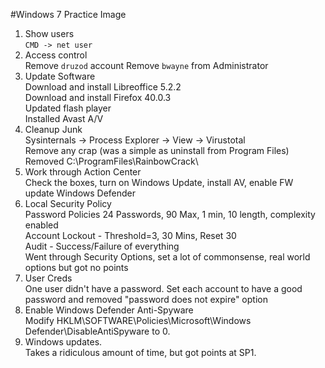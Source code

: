 #Windows 7 Practice Image

1. Show users  
  `CMD -> net user`
2. Access control  
  Remove `druzod` account
  Remove `bwayne` from Administrator
3. Update Software  
  Download and install Libreoffice 5.2.2  
  Download and install Firefox 40.0.3  
  Updated flash player  
  Installed Avast A/V
4. Cleanup Junk  
  Sysinternals -> Process Explorer -> View -> Virustotal  
  Remove any crap (was a simple as uninstall from Program Files)  
  Removed C:\ProgramFiles\RainbowCrack\
5. Work through Action Center  
  Check the boxes, turn on Windows Update, install AV, enable FW  
  update Windows Defender  
6. Local Security Policy  
  Password Policies 24 Passwords, 90 Max, 1 min, 10 length, complexity enabled  
  Account Lockout - Threshold=3, 30 Mins, Reset 30  
  Audit - Success/Failure of everything  
  Went through Security Options, set a lot of commonsense, real world options
  but got no points
7. User Creds  
  One user didn't have a password. Set each account to have a good password
  and removed "password does not expire" option
8. Enable Windows Defender Anti-Spyware  
  Modify HKLM\SOFTWARE\Policies\Microsoft\Windows Defender\DisableAntiSpyware 
  to 0.
9. Windows updates.   
  Takes a ridiculous amount of time, but got points at SP1. 
  


  
  